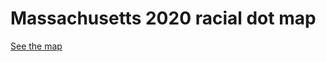 # Massachusetts 2020 racial dot map

[See the map](https://api.mapbox.com/styles/v1/chrisamico/ckof2vput0idn17lnuzx6874p.html?fresh=true&title=copy&access_token=pk.eyJ1IjoiY2hyaXNhbWljbyIsImEiOiJLUGZSN1RRIn0.KIM5o5IR4lBNgGCKDN6Umw#11.06/42.3125/-71.0887)
